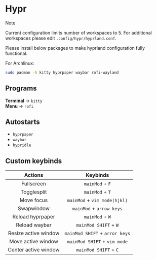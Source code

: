 # Hypr

> [!NOTE]
> Current configuration limits number of workspaces to 5. For additional workspaces please edit `.config/hypr/hyprland.conf`.

Please install below packages to make hyprland configuration fully functional.

For Archlinux:

```bash
sudo pacman -S kitty hyprpaper waybar rofi-wayland
```

## Programs

**Terminal** -> `kitty`  
**Menu** -> `rofi`

## Autostarts

- `hyprpaper`
- `waybar`
- `hypridle`

## Custom keybinds

|       Actions        |            Keybinds            |
| :------------------: | :----------------------------: |
|      Fullscreen      |        `mainMod` + `F`         |
|     Togglesplit      |        `mainMod` + `T`         |
|      Move focus      |  `mainMod` + `vim mode(hjkl)`  |
|      Swapwindow      |    `mainMod` + `arrow keys`    |
|   Reload hyprpaper   |        `mainMod` + `W`         |
|    Reload waybar     |     `mainMod SHIFT` + `W`      |
| Resize active window | `mainMod SHIFT` + `arror keys` |
|  Move active window  |  `mainMod SHIFT` + `vim mode`  |
| Center active window |     `mainMod SHIFT` + `C`      |

